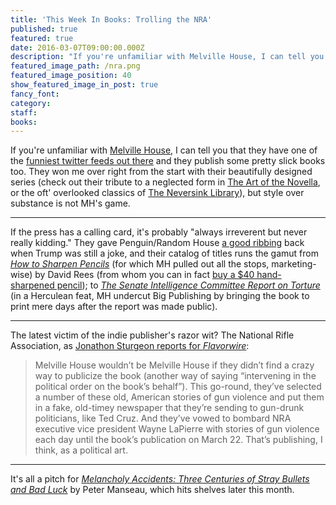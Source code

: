 ```yaml
---
title: 'This Week In Books: Trolling the NRA'
published: true
featured: true
date: 2016-03-07T09:00:00.000Z
description: "If you're unfamiliar with Melville House, I can tell you that they have one of the funniest twitter feeds out there and they publish some pretty slick books too."
featured_image_path: /nra.png
featured_image_position: 40
show_featured_image_in_post: true
fancy_font:
category:
staff:
books:
---
```



If you're unfamiliar with [Melville House](http://www.mhpbooks.com/), I can tell you that they have one of the [funniest twitter feeds out there](https://twitter.com/melvillehouse) and they publish some pretty slick books too. They won me over right from the start with their beautifully designed series (check out their tribute to a neglected form in [The Art of the Novella](http://www.mhpbooks.com/series/the-art-of-the-novella/), or the oft' overlooked classics of [The Neversink Library](http://www.mhpbooks.com/series/the-neversink-library/)), but style over substance is not MH's game.

---

If the press has a calling card, it's probably "always irreverent but never really kidding." They gave Penguin/Random House [a good ribbing](https://twitter.com/i/moments/656111585090543616) back when Trump was still a joke, and their catalog of titles runs the gamut from *[How to Sharpen Pencils](http://www.brooklinebooksmith-shop.com/book/9781612193267)* (for which MH pulled out all the stops, marketing-wise) by David Rees (from whom you can in fact [buy a $40 hand-sharpened pencil](http://www.artisanalpencilsharpening.com/)); to *[The Senate Intelligence Committee Report on Torture](http://www.brooklinebooksmith-shop.com/book/9781612194851)* (in a Herculean feat, MH undercut Big Publishing by bringing the book to print mere days after the report was made public).

---

The latest victim of the indie publisher's razor wit? The National Rifle Association, as [Jonathon Sturgeon reports for *Flavorwire*](http://flavorwire.com/564126/independent-book-publisher-trolls-nra-over-gun-violence?):

> Melville House wouldn’t be Melville House if they didn’t find a crazy way to publicize the book (another way of saying “intervening in the political order on the book’s behalf”). This go-round, they’ve selected a number of these old, American stories of gun violence and put them in a fake, old-timey newspaper that they’re sending to gun-drunk politicians, like Ted Cruz. And they’ve vowed to bombard NRA executive vice president Wayne LaPierre with stories of gun violence each day until the book’s publication on March 22. That’s publishing, I think, as a political art.



---

It's all a pitch for *[Melancholy Accidents: Three Centuries of Stray Bullets and Bad Luck](http://www.brooklinebooksmith-shop.com/book/9781612195063)* by Peter Manseau, which hits shelves later this month.